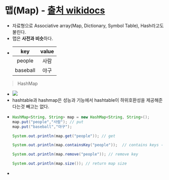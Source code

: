 맵(Map) - [출처 wikidocs](https://wikidocs.net/208)
===
* 자료형으로 Associative array(Map, Dictionary, Symbol Table), Hash라고도 불린다.
* 맵은 **사전과 비슷**하다.
* |key|value|
  |:---:|:---:|
  |people|사람|
  |baseball|야구|
  
> HashMap
* ![](https://d2.naver.com/content/images/2015/06/helloworld-831311-1.png)
* hashtable과 hashmap은 성능과 기능에서 hashtable이 하위호환성을 제공해준다는것 빼고는 없다.
* ```java
  HashMap<String, String> map = new HashMap<String, String>();
  map.put("people","사람"); // put
  map.put("baseball","야구");
  
  System.out.println(map.get("people")); // get
  
  System.out.println(map.containsKey("people"));  // contains keys - check value
  
  System.out.println(map.remove("people")); // remove key
  
  System.out.println(map.size()); // return map size
* 
